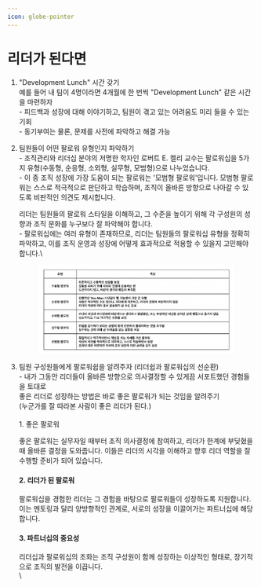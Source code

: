 ```yaml
---
icon: globe-pointer
---
```


# 리더가 된다면

1. "Development Lunch" 시간 갖기 \
   예를 들어 내 팀이 4명이라면 4개월에 한 번씩 "Development Lunch" 같은 시간을 마련하자\
   \-  피드백과 성장에 대해 이야기하고, 팀원이 겪고 있는 어려움도 미리 들을 수 있는 기회 \
   \-  동기부여는 물론, 문제를 사전에 파악하고 해결 가능
2.  팀원들이 어떤 팔로워 유형인지 파악하기  \
    \- 조직관리와 리더십 분야의 저명한 학자인 로버트 E. 켈리 교수는 팔로워십을 5가지 유형(수동형, 순응형, 소외형, 실무형, 모범형)으로 나누었습니다. \
    \- 이 중 조직 성장에 가장 도움이 되는 팔로워는 '모범형 팔로워'입니다. 모범형 팔로워는 스스로 적극적으로 판단하고 학습하며, 조직이 올바른 방향으로 나아갈 수 있도록 비판적인 의견도 제시합니다.

    리더는 팀원들의 팔로워 스타일을 이해하고, 그 수준을 높이기 위해 각 구성원의 성향과 조직 문화를 누구보다 잘 파악해야 합니다. \
    \- 팔로워십에는 여러 유형이 존재하므로, 리더는 팀원들의 팔로워십 유형을 정확히 파악하고, 이를 조직 운영과 성장에 어떻게 효과적으로 적용할 수 있을지 고민해야 합니다.\


    <figure><img src="../.gitbook/assets/image (1).png" alt=""><figcaption></figcaption></figure>
3.  팀원 구성원들에게 팔로워쉽을 알려주자 (리더쉽과 팔로워십의 선순환) \
    \- 내가 그동안 리더들이 올바른 방향으로 의사결정할 수 있게끔 서포트했던 경험들을 토대로  \
    좋은 리더로 성장하는 방법은 바로 좋은 팔로워가 되는 것임을 알려주기 \
    (누군가를 잘 따라본 사람이 좋은 리더가 된다.) \
    \
    1\. 좋은 팔로워

    좋은 팔로워는 실무자일 때부터 조직 의사결정에 참여하고, 리더가 한계에 부딪혔을 때 올바른 결정을 도와줍니다. 이들은 리더의 시각을 이해하고 향후 리더 역할을 잘 수행할 준비가 되어 있습니다.

    #### 2. 리더가 된 팔로워

    팔로워십을 경험한 리더는 그 경험을 바탕으로 팔로워들이 성장하도록 지원합니다. 이는 멘토링과 달리 양방향적인 관계로, 서로의 성장을 이끌어가는 파트너십에 해당합니다.

    #### 3. 파트너십의 중요성

    리더십과 팔로워십의 조화는 조직 구성원이 함께 성장하는 이상적인 형태로, 장기적으로 조직의 발전을 이끕니다.\
    \
